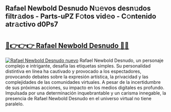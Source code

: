 ## Rafael Newbold Desnudo N𝚞𝚎vos desn𝚞dos filtr𝚊dos - Parts-uPZ F𝚘tos vid𝚎o - C𝚘ntenido atr𝚊ctivo d0Ps7

# <h2><a href="http://mb5tcta.tromn.icu/?c=Rafael+Newbold+Desnudo">🔗👉👉👉 Rafael Newbold Desnudo 🔗🔗</a></h2>

[![Rafael Newbold Desnudo nuevo](https://i.imgur.com/pEAQMta.gif)](http://mb5tcta.tromn.icu/?c=Rafael+Newbold+Desnudo)
Rafael Newbold Desnudo, un personaje complejo e intrigante, desafía las etiquetas simples. Su personalidad distintiva en línea ha cautivado y provocado a los espectadores, provocando debates sobre la expresión artística, la privacidad y las complejidades de las comunidades virtuales. A pesar de la incertidumbre de sus próximas acciones, su impacto en los medios digitales es profundo. Impulsada por una determinación inquebrantable y un carisma innegable, la presencia de Rafael Newbold Desnudo en el universo virtual no tiene paralelo.
